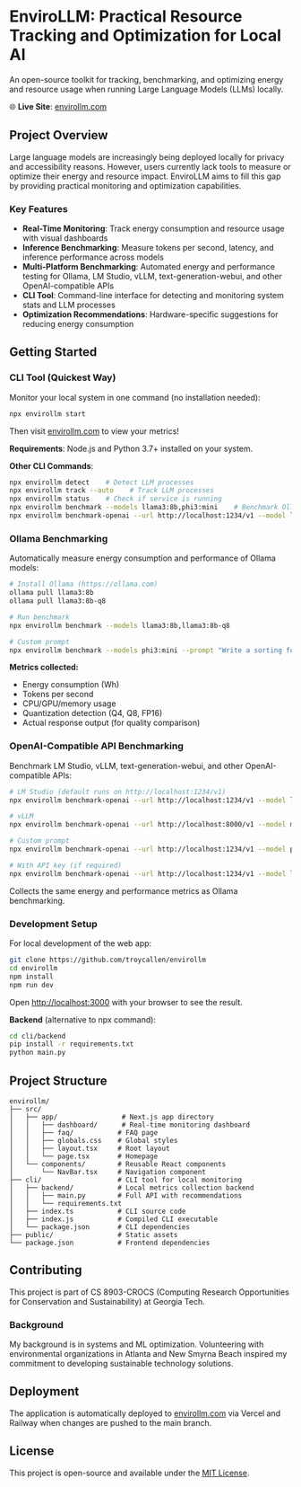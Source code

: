 # EnviroLLM: Practical Resource Tracking and Optimization for Local AI

An open-source toolkit for tracking, benchmarking, and optimizing energy and resource usage when running Large Language Models (LLMs) locally.

🌐 **Live Site**: [envirollm.com](https://envirollm.com)

## Project Overview

Large language models are increasingly being deployed locally for privacy and accessibility reasons. However, users currently lack tools to measure or optimize their energy and resource impact. EnviroLLM aims to fill this gap by providing practical monitoring and optimization capabilities.

### Key Features
- **Real-Time Monitoring**: Track energy consumption and resource usage with visual dashboards
- **Inference Benchmarking**: Measure tokens per second, latency, and inference performance across models
- **Multi-Platform Benchmarking**: Automated energy and performance testing for Ollama, LM Studio, vLLM, text-generation-webui, and other OpenAI-compatible APIs
- **CLI Tool**: Command-line interface for detecting and monitoring system stats and LLM processes
- **Optimization Recommendations**: Hardware-specific suggestions for reducing energy consumption

## Getting Started

### CLI Tool (Quickest Way)

Monitor your local system in one command (no installation needed):

```bash
npx envirollm start
```

Then visit [envirollm.com](https://envirollm.com) to view your metrics!

**Requirements**: Node.js and Python 3.7+ installed on your system.

**Other CLI Commands**:
```bash
npx envirollm detect    # Detect LLM processes
npx envirollm track --auto    # Track LLM processes
npx envirollm status    # Check if service is running
npx envirollm benchmark --models llama3:8b,phi3:mini    # Benchmark Ollama models
npx envirollm benchmark-openai --url http://localhost:1234/v1 --model llama-3-8b    # Benchmark OpenAI-compatible APIs
```

### Ollama Benchmarking

Automatically measure energy consumption and performance of Ollama models:

```bash
# Install Ollama (https://ollama.com)
ollama pull llama3:8b
ollama pull llama3:8b-q8

# Run benchmark
npx envirollm benchmark --models llama3:8b,llama3:8b-q8

# Custom prompt
npx envirollm benchmark --models phi3:mini --prompt "Write a sorting function"
```

**Metrics collected:**
- Energy consumption (Wh)
- Tokens per second
- CPU/GPU/memory usage
- Quantization detection (Q4, Q8, FP16)
- Actual response output (for quality comparison)

### OpenAI-Compatible API Benchmarking

Benchmark LM Studio, vLLM, text-generation-webui, and other OpenAI-compatible APIs:

```bash
# LM Studio (default runs on http://localhost:1234/v1)
npx envirollm benchmark-openai --url http://localhost:1234/v1 --model llama-3-8b

# vLLM
npx envirollm benchmark-openai --url http://localhost:8000/v1 --model meta-llama/Llama-2-7b-hf

# Custom prompt
npx envirollm benchmark-openai --url http://localhost:1234/v1 --model phi-3-mini --prompt "Write a sorting function"

# With API key (if required)
npx envirollm benchmark-openai --url http://localhost:1234/v1 --model llama-3-8b --api-key your-key-here
```

Collects the same energy and performance metrics as Ollama benchmarking.

### Development Setup

For local development of the web app:

```bash
git clone https://github.com/troycallen/envirollm
cd envirollm
npm install
npm run dev
```

Open [http://localhost:3000](http://localhost:3000) with your browser to see the result.

**Backend** (alternative to npx command):
```bash
cd cli/backend
pip install -r requirements.txt
python main.py
```

## Project Structure

```
envirollm/
├── src/
│   ├── app/                # Next.js app directory
│   │   ├── dashboard/      # Real-time monitoring dashboard
│   │   ├── faq/           # FAQ page
│   │   ├── globals.css    # Global styles
│   │   ├── layout.tsx     # Root layout
│   │   └── page.tsx       # Homepage
│   └── components/        # Reusable React components
│       └── NavBar.tsx     # Navigation component
├── cli/                   # CLI tool for local monitoring
│   ├── backend/           # Local metrics collection backend
│   │   ├── main.py        # Full API with recommendations
│   │   └── requirements.txt
│   ├── index.ts           # CLI source code
│   ├── index.js           # Compiled CLI executable
│   └── package.json       # CLI dependencies
├── public/                # Static assets
└── package.json           # Frontend dependencies
```

## Contributing

This project is part of CS 8903-CROCS (Computing Research Opportunities for Conservation and Sustainability) at Georgia Tech. 

### Background

My background is in systems and ML optimization. Volunteering with environmental organizations in Atlanta and New Smyrna Beach inspired my commitment to developing sustainable technology solutions.

## Deployment

The application is automatically deployed to [envirollm.com](https://envirollm.com) via Vercel and Railway when changes are pushed to the main branch.

## License

This project is open-source and available under the [MIT License](LICENSE).
